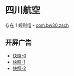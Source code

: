 # 四川航空

存在 1 规则组 - [com.bw30.zsch](/src/apps/com.bw30.zsch.ts)

## 开屏广告

- [快照-0](https://i.gkd.li/import/12882959)
- [快照-1](https://i.gkd.li/import/12882967)
- [快照-2](https://i.gkd.li/import/12882991)
